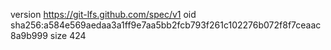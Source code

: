version https://git-lfs.github.com/spec/v1
oid sha256:a584e569aedaa3a1ff9e7aa5bb2fcb793f261c102276b072f8f7ceaac8a9b999
size 424
